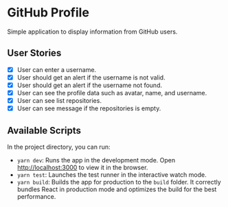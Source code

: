 # GitHub Profile

Simple application to display information from GitHub users.

## User Stories

- [x] User can enter a username.
- [x] User should get an alert if the username is not valid.
- [x] User should get an alert if the username not found.
- [x] User can see the profile data such as avatar, name, and username.
- [x] User can see list repositories.
- [x] User can see message if the repositories is empty.

## Available Scripts

In the project directory, you can run:

- `yarn dev`: Runs the app in the development mode. Open [http://localhost:3000](http://localhost:3000) to view it in the browser.
- `yarn test`: Launches the test runner in the interactive watch mode.
- `yarn build`: Builds the app for production to the `build` folder. It correctly bundles React in production mode and optimizes the build for the best performance.
